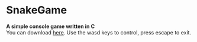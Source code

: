 # SnakeGame
**A simple console game written in C**<br>
You can download [here](https://github.com/Sy3rena/SnakeGame/files/12837253/SnakeGame.zip). Use the wasd keys to control, press escape to exit.
